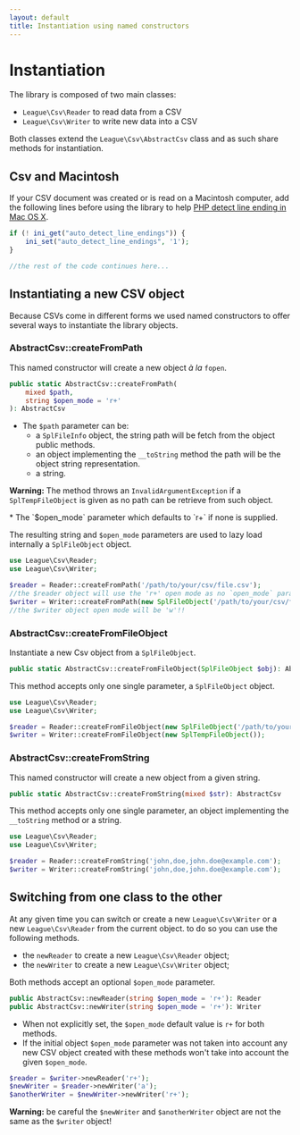 ```yaml
---
layout: default
title: Instantiation using named constructors
---
```


# Instantiation

The library is composed of two main classes:

* `League\Csv\Reader` to read data from a CSV
* `League\Csv\Writer` to write new data into a CSV

Both classes extend the `League\Csv\AbstractCsv` class and as such share methods for instantiation.

## Csv and Macintosh

If your CSV document was created or is read on a Macintosh computer, add the following lines before using the library to help [PHP detect line ending in Mac OS X](http://php.net/manual/en/function.fgetcsv.php#refsect1-function.fgetcsv-returnvalues).

~~~php
if (! ini_get("auto_detect_line_endings")) {
    ini_set("auto_detect_line_endings", '1');
}

//the rest of the code continues here...
~~~

## Instantiating a new CSV object

Because CSVs come in different forms we used named constructors to offer several ways to instantiate the library objects.

### AbstractCsv::createFromPath

This named constructor will create a new object *à la* `fopen`.

~~~php
public static AbstractCsv::createFromPath(
	mixed $path,
	string $open_mode = 'r+'
): AbstractCsv
~~~

* The `$path` parameter can be:
    * a `SplFileInfo` object, the string path will be fetch from the object public methods.
    * an object implementing the `__toString` method the path will be the object string representation.
    * a string.

<p class="message-warning"><strong>Warning:</strong> The method throws an <code>InvalidArgumentException</code> if a <code>SplTempFileObject</code> is given as no path can be retrieve from such object.</p>
* The `$open_mode` parameter which defaults to `r+` if none is supplied.

The resulting string and `$open_mode` parameters are used to lazy load internally a `SplFileObject` object.

~~~php
use League\Csv\Reader;
use League\Csv\Writer;

$reader = Reader::createFromPath('/path/to/your/csv/file.csv');
//the $reader object will use the 'r+' open mode as no `open_mode` parameter was supplied.
$writer = Writer::createFromPath(new SplFileObject('/path/to/your/csv/file.csv', 'a+'), 'w');
//the $writer object open mode will be 'w'!!
~~~

### AbstractCsv::createFromFileObject

Instantiate a new Csv object from a `SplFileObject`.

~~~php
public static AbstractCsv::createFromFileObject(SplFileObject $obj): AbstractCsv
~~~

This method accepts only one single parameter, a `SplFileObject` object.


~~~php
use League\Csv\Reader;
use League\Csv\Writer;

$reader = Reader::createFromFileObject(new SplFileObject('/path/to/your/csv/file.csv'));
$writer = Writer::createFromFileObject(new SplTempFileObject());

~~~

### AbstractCsv::createFromString

This named constructor will create a new object from a given string.

~~~php
public static AbstractCsv::createFromString(mixed $str): AbstractCsv
~~~

This method accepts only one single parameter, an object implementing the `__toString` method or a string.

~~~php
use League\Csv\Reader;
use League\Csv\Writer;

$reader = Reader::createFromString('john,doe,john.doe@example.com');
$writer = Writer::createFromString('john,doe,john.doe@example.com');
~~~

## Switching from one class to the other

At any given time you can switch or create a new `League\Csv\Writer` or a new `League\Csv\Reader` from the current object. to do so you can use the following methods.

* the `newReader` to create a new `League\Csv\Reader` object;
* the `newWriter` to create a new `League\Csv\Writer` object;

Both methods accept an optional `$open_mode` parameter.

~~~php
public AbstractCsv::newReader(string $open_mode = 'r+'): Reader
public AbstractCsv::newWriter(string $open_mode = 'r+'): Writer
~~~

* When not explicitly set, the `$open_mode` default value is `r+` for both methods.
* If the initial object `$open_mode` parameter was not taken into account any new CSV object created with these methods won't take into account the given `$open_mode`.

~~~php
$reader = $writer->newReader('r+');
$newWriter = $reader->newWriter('a');
$anotherWriter = $newWriter->newWriter('r+');
~~~

<p class="message-warning"><strong>Warning:</strong> be careful the <code>$newWriter</code> and <code>$anotherWriter</code> object are not the same as the <code>$writer</code> object!</p>